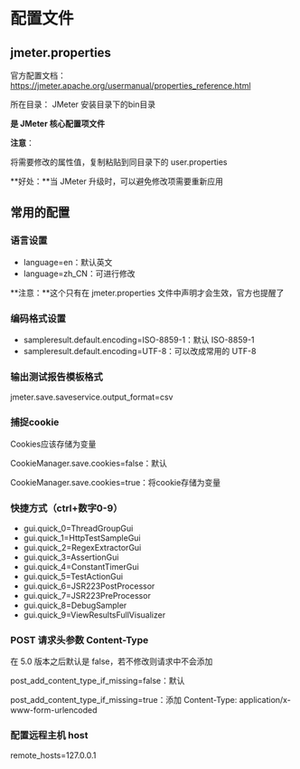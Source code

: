 # 配置文件

## jmeter.properties
官方配置文档：https://jmeter.apache.org/usermanual/properties_reference.html

所在目录： JMeter 安装目录下的bin目录

**是 JMeter 核心配置项文件**

**注意**：

将需要修改的属性值，复制粘贴到同目录下的 user.properties 

**好处：**当 JMeter 升级时，可以避免修改项需要重新应用

## 常用的配置

### 语言设置

- language=en：默认英文
- language=zh_CN：可进行修改

**注意：**这个只有在 jmeter.properties 文件中声明才会生效，官方也提醒了

### 编码格式设置

- sampleresult.default.encoding=ISO-8859-1：默认 ISO-8859-1
- sampleresult.default.encoding=UTF-8：可以改成常用的 UTF-8

### 输出测试报告模板格式 

jmeter.save.saveservice.output_format=csv

### 捕捉cookie

Cookies应该存储为变量

CookieManager.save.cookies=false：默认

CookieManager.save.cookies=true：将cookie存储为变量

### 快捷方式（ctrl+数字0-9）

- gui.quick_0=ThreadGroupGui
- gui.quick_1=HttpTestSampleGui
- gui.quick_2=RegexExtractorGui
- gui.quick_3=AssertionGui
- gui.quick_4=ConstantTimerGui
- gui.quick_5=TestActionGui
- gui.quick_6=JSR223PostProcessor
- gui.quick_7=JSR223PreProcessor
- gui.quick_8=DebugSampler
- gui.quick_9=ViewResultsFullVisualizer

 

### POST 请求头参数 Content-Type

在 5.0 版本之后默认是 false，若不修改则请求中不会添加

post_add_content_type_if_missing=false：默认

post_add_content_type_if_missing=true：添加 Content-Type: application/x-www-form-urlencoded



### 配置远程主机 host 

remote_hosts=127.0.0.1